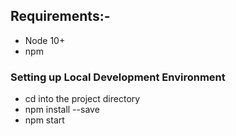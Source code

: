 ## Requirements:-
* Node 10+
* npm

### Setting up Local Development Environment
* cd into the project directory
* npm install --save
* npm start
